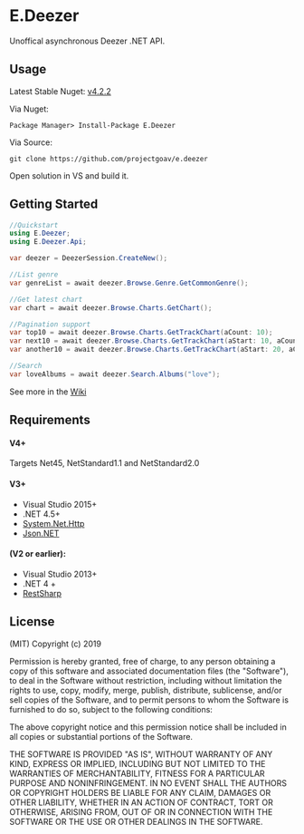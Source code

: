 # E.Deezer
Unoffical asynchronous Deezer .NET API.

## Usage
Latest Stable Nuget: [v4.2.2](http://nuget.org/packages/e.deezer)

Via Nuget:
```Shell
Package Manager> Install-Package E.Deezer
```

Via Source: 
```Shell
git clone https://github.com/projectgoav/e.deezer
```

Open solution in VS and build it.



## Getting Started

```C#
//Quickstart
using E.Deezer;
using E.Deezer.Api;

var deezer = DeezerSession.CreateNew();

//List genre
var genreList = await deezer.Browse.Genre.GetCommonGenre();

//Get latest chart
var chart = await deezer.Browse.Charts.GetChart();

//Pagination support
var top10 = await deezer.Browse.Charts.GetTrackChart(aCount: 10);
var next10 = await deezer.Browse.Charts.GetTrackChart(aStart: 10, aCount: 10);
var another10 = await deezer.Browse.Charts.GetTrackChart(aStart: 20, aCount: 10);

//Search
var loveAlbums = await deezer.Search.Albums("love");

```

See more in the [Wiki](http://github.com/projectgoav/E.Deezer/wiki)


## Requirements
#### V4+
Targets Net45, NetStandard1.1 and NetStandard2.0

#### V3+
- Visual Studio 2015+
- .NET 4.5+
- [System.Net.Http](http://nuget.org/packages/system.net.http)
- [Json.NET](http://nuget.org/packages/newtonsoft.json)

#### (V2 or earlier):
- Visual Studio 2013+
- .NET 4 +
- [RestSharp](http://nuget.org/packages/restsharp)



## License
(MIT)
Copyright (c) 2019

Permission is hereby granted, free of charge, to any person obtaining a copy
of this software and associated documentation files (the "Software"), to deal
in the Software without restriction, including without limitation the rights
to use, copy, modify, merge, publish, distribute, sublicense, and/or sell
copies of the Software, and to permit persons to whom the Software is
furnished to do so, subject to the following conditions:

The above copyright notice and this permission notice shall be included in
all copies or substantial portions of the Software.

THE SOFTWARE IS PROVIDED "AS IS", WITHOUT WARRANTY OF ANY KIND, EXPRESS OR
IMPLIED, INCLUDING BUT NOT LIMITED TO THE WARRANTIES OF MERCHANTABILITY,
FITNESS FOR A PARTICULAR PURPOSE AND NONINFRINGEMENT.  IN NO EVENT SHALL THE
AUTHORS OR COPYRIGHT HOLDERS BE LIABLE FOR ANY CLAIM, DAMAGES OR OTHER
LIABILITY, WHETHER IN AN ACTION OF CONTRACT, TORT OR OTHERWISE, ARISING FROM,
OUT OF OR IN CONNECTION WITH THE SOFTWARE OR THE USE OR OTHER DEALINGS IN
THE SOFTWARE.
